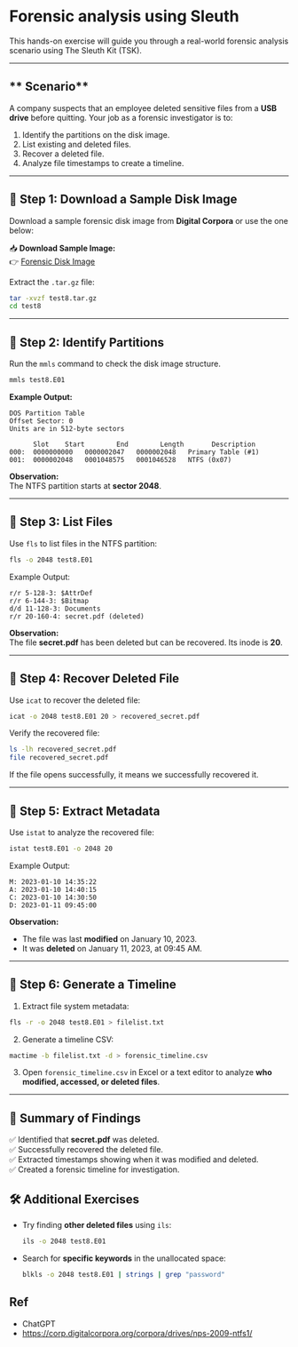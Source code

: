 # Forensic analysis using Sleuth

This hands-on exercise will guide you through a real-world forensic analysis scenario using The Sleuth Kit (TSK).

---

## ** Scenario**
A company suspects that an employee deleted sensitive files from a **USB drive** before quitting. Your job as a forensic investigator is to:
1. Identify the partitions on the disk image.
2. List existing and deleted files.
3. Recover a deleted file.
4. Analyze file timestamps to create a timeline.

---

## **🔹 Step 1: Download a Sample Disk Image**
Download a sample forensic disk image from **Digital Corpora** or use the one below:

📥 **Download Sample Image:**  
👉 [Forensic Disk Image](https://dftt.sourceforge.net/test8.tar.gz)

Extract the `.tar.gz` file:
```bash
tar -xvzf test8.tar.gz
cd test8
```

---

## **🔹 Step 2: Identify Partitions**
Run the `mmls` command to check the disk image structure.
```bash
mmls test8.E01
```
**Example Output:**
```
DOS Partition Table
Offset Sector: 0
Units are in 512-byte sectors

      Slot    Start        End        Length       Description
000:  0000000000   0000002047   0000002048   Primary Table (#1)
001:  0000002048   0001048575   0001046528   NTFS (0x07)
```
**Observation:**  
The NTFS partition starts at **sector 2048**.

---

## **🔹 Step 3: List Files**
Use `fls` to list files in the NTFS partition:
```bash
fls -o 2048 test8.E01
```
Example Output:
```
r/r 5-128-3: $AttrDef
r/r 6-144-3: $Bitmap
d/d 11-128-3: Documents
r/r 20-160-4: secret.pdf (deleted)
```
**Observation:**  
The file **secret.pdf** has been deleted but can be recovered. Its inode is **20**.

---

## **🔹 Step 4: Recover Deleted File**
Use `icat` to recover the deleted file:
```bash
icat -o 2048 test8.E01 20 > recovered_secret.pdf
```
Verify the recovered file:
```bash
ls -lh recovered_secret.pdf
file recovered_secret.pdf
```
If the file opens successfully, it means we successfully recovered it.

---

## **🔹 Step 5: Extract Metadata**
Use `istat` to analyze the recovered file:
```bash
istat test8.E01 -o 2048 20
```
Example Output:
```
M: 2023-01-10 14:35:22
A: 2023-01-10 14:40:15
C: 2023-01-10 14:30:50
D: 2023-01-11 09:45:00
```
**Observation:**  
- The file was last **modified** on January 10, 2023.
- It was **deleted** on January 11, 2023, at 09:45 AM.

---

## **🔹 Step 6: Generate a Timeline**
1. Extract file system metadata:
```bash
fls -r -o 2048 test8.E01 > filelist.txt
```
2. Generate a timeline CSV:
```bash
mactime -b filelist.txt -d > forensic_timeline.csv
```
3. Open `forensic_timeline.csv` in Excel or a text editor to analyze **who modified, accessed, or deleted files**.

---

## **🎯 Summary of Findings**
✅ Identified that **secret.pdf** was deleted.  
✅ Successfully recovered the deleted file.  
✅ Extracted timestamps showing when it was modified and deleted.  
✅ Created a forensic timeline for investigation.

## **🛠️ Additional Exercises**

- Try finding **other deleted files** using `ils`:

  ```bash
  ils -o 2048 test8.E01
  ```
- Search for **specific keywords** in the unallocated space:

  ```bash
  blkls -o 2048 test8.E01 | strings | grep "password"
  ```

## Ref

- ChatGPT
- https://corp.digitalcorpora.org/corpora/drives/nps-2009-ntfs1/